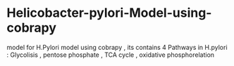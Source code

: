 # Helicobacter-pylori-Model-using-cobrapy
model for H.Pylori model using cobrapy , its contains 4 Pathways in H.pylori : Glycolisis , pentose phosphate , TCA cycle , oxidative phosphorelation

